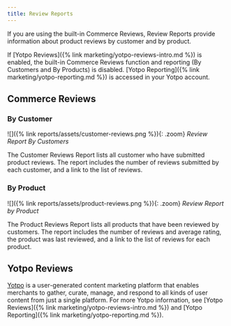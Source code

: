```yaml
---
title: Review Reports
---
```


If you are using the built-in Commerce Reviews, Review Reports provide information about product reviews by customer and by product.

If [Yotpo Reviews]({% link marketing/yotpo-reviews-intro.md %}) is enabled, the built-in Commerce Reviews function and reporting (By Customers and By Products) is disabled. [Yotpo Reporting]({% link marketing/yotpo-reporting.md %}) is accessed in your Yotpo account.

## Commerce Reviews

### By Customer

![]({% link reports/assets/customer-reviews.png %}){: .zoom}
_Review Report By Customers_

The Customer Reviews Report lists all customer who have submitted product reviews. The report includes the number of reviews submitted by each customer, and a link to the list of reviews.

### By Product

![]({% link reports/assets/product-reviews.png %}){: .zoom}
_Review Report by Product_

The Product Reviews Report lists all products that have been reviewed by customers. The report includes the number of reviews and average rating, the product was last reviewed, and a link to the list of reviews for each product.

## Yotpo Reviews

[Yotpo](https://www.yotpo.com/) is a user-generated content marketing platform that enables merchants to gather, curate, manage, and respond to all kinds of user content from just a single platform. For more Yotpo information, see [Yotpo Reviews]({% link marketing/yotpo-reviews-intro.md %}) and [Yotpo Reporting]({% link marketing/yotpo-reporting.md %}).
